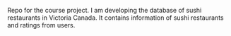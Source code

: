 Repo for the course project.
I am developing the database of sushi restaurants in Victoria Canada.
It contains information of sushi restaurants and ratings from users.
